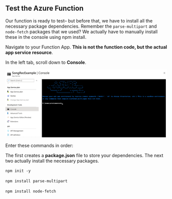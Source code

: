 ## Test the Azure Function

Our function is ready to test– but before that, we have to install all the necessary package dependencies. Remember the `parse-multipart`  and `node-fetch`  packages that we used? We actually have to manually install these in the console using npm install.



Navigate to your Function App. **This is not the function code, but the actual app service resource**. 



In the left tab, scroll down to **Console**.


![console](images/console.png)



Enter these commands in order:

The first creates a **package.json** file to store your dependencies. The next two actually install the necessary packages.

```
npm init -y 

npm install parse-multipart

npm install node-fetch
```



